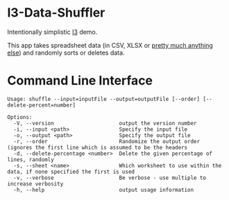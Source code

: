I3-Data-Shuffler
================
Intentionally simplistic [I3](https://github.com/icasr/I3) demo.

This app takes spreadsheet data (in CSV, XLSX or [pretty much anything else](https://docs.sheetjs.com/#file-formats)) and randomly sorts or deletes data.


Command Line Interface
======================

```
Usage: shuffle --input=inputFile --output=outputFile [--order] [--delete-percent=number]

Options:
  -V, --version                     output the version number
  -i, --input <path>                Specify the input file
  -o, --output <path>               Specify the output file
  -r, --order                       Randomize the output order (ignores the first line which is assumed to be the headers
  -d, --delete-percentage <number>  Delete the given percentage of lines, randomly
  -s, --sheet <name>                Which worksheet to use within the data, if none specified the first is used
  -v, --verbose                     Be verbose - use multiple to increase verbosity
  -h, --help                        output usage information
```
